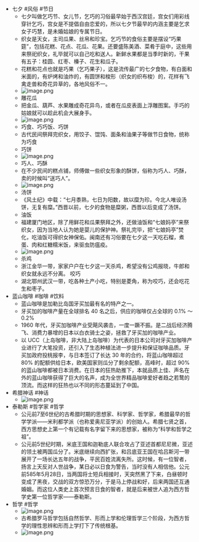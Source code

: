 - 七夕 #风俗 #节日
	- 七夕叫做乞巧节、女儿节，乞巧的习俗最早始于西汉宫廷，宫女们用彩线穿针乞巧，宫女是不提倡自由恋爱的，所以七夕节最早的内涵主要是乞求女子巧慧，是未婚姑娘的专属节日。
	- 织女是天女，主司瓜果、丝帛和珍宝。乞巧节的食俗主要是摆设“巧果筵”，包括花糕、花点、花瓜、花果。还要盛陈美酒、菜肴于庭中，这些用来祭祀织女，礼毕就可以自己吃和送人。新鲜水果都是当季时新的，干果有五子：桂圆、红枣、榛子、花生和瓜子。
	- 花糕和花点也就是巧果（乞巧果子），这是流传最广的七夕食物，有白面和米面的，有炉烤和油炸的，有圆饼和梭形（织女的织布梭）的，花样有飞禽走兽和奇花异草的，各地风俗不一。
	- ![image.png](../assets/image_1659573863008_0.png)
	- 雕花瓜
	- 把金瓜、葫芦、水果雕成奇花异鸟，或者在瓜皮表面上浮雕图案。手巧的姑娘就可以趁此机会大展身手。
	- ![image.png](../assets/image_1659573882454_0.png)
	- 巧食、巧巧饭、巧饼
	- 古代民间祭拜完织女，用饺子、馄饨、面条和油果子等做节日食物，统称为巧食
	- 巧饼
	- ![image.png](../assets/image_1659573907594_0.png)
	- 巧人、巧酥
	- 在不少民间的糕点铺，师傅做一些织女形象的酥饼，俗称为巧人、巧酥，卖的时候叫“送巧人”。
	- ![image.png](../assets/image_1659573944120_0.png)
	- 汤饼
	- 《风土纪》中载：“七月黍熟，七日为阳数，故以糜为珍。今北人唯设汤饼，无复有糜。”西晋以前，七夕的食物是糜粥，西晋以后变成了汤饼。
	- 油饭
	- 福建厦门地区，除了用鲜花和瓜果祭拜之外，还做油饭和“七娘妈亭”来祭织女，因为当地人认为她是婴儿的保护神。祭礼完毕，把“七娘妈亭”焚化，吃油饭可得织女神保佑。闽南还有习俗要在七夕这一天吃石榴，煮蛋、肉和红糖糯米饭，来驱虫防瘟疫。
	- ![image.png](../assets/image_1659573974162_0.png)
	- 杀鸡
	- 浙江金华一带，家家户户在七夕这一天杀鸡，希望没有公鸡报晓，牛郎和织女就永远不分离。
	  咬巧
	- 湖北鄂州武汉一带，吃各种土产小吃，特别是菱角，称为咬巧，还会吃花生和枣子。
- 蓝山咖啡 #咖啡 #饮料
	- 蓝山咖啡是加勒比岛国牙买加最有名的特产之一。
	- 牙买加的咖啡产量在全球排名 40 名之后，供应的咖啡仅占全球的 0.1% ～ 0.2%
	- 1960 年代，牙买加咖啡产业受飓风袭击，一度一蹶不振。是二战后经济腾飞、消费力暴增的日本以白衣骑士之姿，拯救了牙买加的咖啡产业。
	- 以 UCC（上岛咖啡，非大陆上岛咖啡）为代表的日本公司对牙买加咖啡产业进行了大笔投资，还引入了生态种植法进一步提升和保证咖啡品质。牙买加政府投桃报李，与日本签订了长达 30 年的合约，将蓝山咖啡超过 80% 的配额供给日本，欧美国家则瓜分了剩余配额，高峰时，超过 90% 的蓝山咖啡都被日本消费。在日本的狂热助推下，本就品质上佳、声名在外的蓝山咖啡获得了巨大的名声，成为全世界精品咖啡爱好者趋之若鹜的顶流。而这样的狂热也以不同的形态蔓延到了中国。
- 希腊神话 #神话
	- ![image.png](../assets/image_1659596352843_0.png)
- 泰勒斯 #哲学家 #哲学
	- 公元前7至6世纪的古希腊时期的思想家、科学家、哲学家，希腊最早的哲学学派——米利都学派（也称爱奥尼亚学派）的创始人。希腊七贤之首，西方思想史上第一个有记载有名字留下来的思想家，被称为“科学和哲学之祖”。
	- 公元前5世纪时期，米底王国和迦勒底人联合攻占了亚述首都尼尼微，亚述的领土被两国瓜分了。米底继续向西扩张，和吕底亚王国在哈吕斯河一带展开了一场长达五年的战争，平民百姓流离失所。这时候，有一位智者，扬言上天反对人世战争，某日必以日食为警告，当时没有人相信他。公元前585年5月28日，当两国将士短兵相接时，天突然黑了下来，白昼顿时变成了黑夜，交战的双方惊恐万分，于是马上停战和好，后来两国还互通婚姻。而这位人类史上首次预言日食的智者，就是后来被世人追为西方哲学史第一位哲学家——泰勒斯。
- 哲学 #哲学
	- ![image.png](../assets/image_1659596453819_0.png)
	- 古希腊罗马哲学包括自然哲学、形而上学和伦理哲学三个阶段，为西方哲学的理性思辨和形而上学打下了传统根基。
	- ![image.png](../assets/image_1659596590169_0.png)